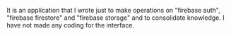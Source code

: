 It is an application that I wrote just to make operations on "firebase auth", "firebase firestore" and "firebase storage" and to consolidate knowledge.
I have not made any coding for the interface.
